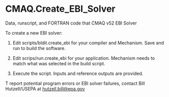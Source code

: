 # CMAQ.Create_EBI_Solver
Data, runscript, and FORTRAN code that CMAQ v52 EBI Solver

To create a new EBI solver:

1) Edit scripts/bldit.create_ebi for your compiler and Mechanism. Save and run to build the software.

2) Edit scrips/run.create_ebi for your application. Mechanism needs to match what was selected in the build script.

3) Execute the script. Inputs and reference outputs are provided.

T report potential program errors or EBI solver failures, 
contact Bill Hutzell/USEPA at hutzell.bill@epa.gov
